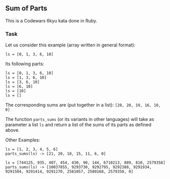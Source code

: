 ## Sum of Parts

This is a Codewars 6kyu kata done in Ruby.

### Task

Let us consider this example (array written in general format):

```text
ls = [0, 1, 3, 6, 10]
```

Its following parts:

```text
ls = [0, 1, 3, 6, 10]
ls = [1, 3, 6, 10]
ls = [3, 6, 10]
ls = [6, 10]
ls = [10]
ls = []
```

The corresponding sums are (put together in a list): `[20, 20, 19, 16, 10, 0]`

The function `parts_sums` (or its variants in other languages) will take as parameter a list `ls` and return a list of the sums of its parts as defined above.

Other Examples:

```text
ls = [1, 2, 3, 4, 5, 6]
parts_sums(ls) -> [21, 20, 18, 15, 11, 6, 0]

ls = [744125, 935, 407, 454, 430, 90, 144, 6710213, 889, 810, 2579358]
parts_sums(ls) -> [10037855, 9293730, 9292795, 9292388, 9291934, 9291504, 9291414, 9291270, 2581057, 2580168, 2579358, 0]
```
